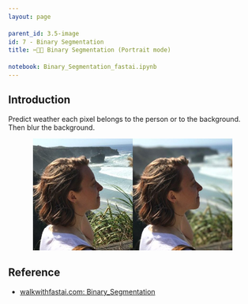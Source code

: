 ```yaml
---
layout: page

parent_id: 3.5-image
id: 7 - Binary Segmentation
title: ✂️👩‍💼 Binary Segmentation (Portrait mode)

notebook: Binary_Segmentation_fastai.ipynb
---
```




## Introduction

Predict weather each pixel belongs to the person or to the background. Then blur the background.


<p align="center"><img width="80%" src="img/summary.jpeg" /></p>




## Reference

- [walkwithfastai.com: Binary_Segmentation](https://walkwithfastai.com/Binary_Segmentation)